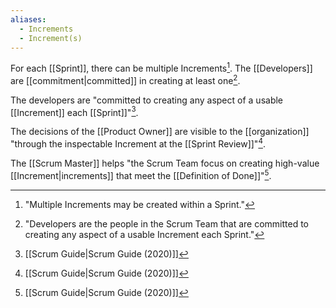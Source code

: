 ```yaml
---
aliases:
  - Increments
  - Increment(s)
---
```

For each [[Sprint]], there can be multiple Increments[^multiple-increments]. The [[Developers]] are [[commitment|committed]] in creating at least one[^developers-definition].

[^multiple-increments]: "Multiple Increments may be created within a Sprint."[^scrum-guide-2020]
[^developers-definition]: "Developers are the people in the Scrum Team that are committed to creating any aspect of a usable Increment each Sprint."[^scrum-guide-2020]



The developers are "committed to creating any aspect of a usable [[Increment]] each [[Sprint]]"[^scrum-guide-2020].

The decisions of the [[Product Owner]] are visible to the [[organization]] "through the inspectable Increment at the [[Sprint Review]]"[^scrum-guide-2020].

The [[Scrum Master]] helps "the Scrum Team focus on creating high-value [[Increment|increments]] that meet the [[Definition of Done]]"[^scrum-guide-2020].

[^scrum-guide-2020]: [[Scrum Guide|Scrum Guide (2020)]]
[^multiple-increments]: "Developers are the people in the Scrum Team that are committed to creating any aspect of a usable Increment each Sprint." "Multiple Increments may be created within a Sprint."[^scrum-guide-2020]
